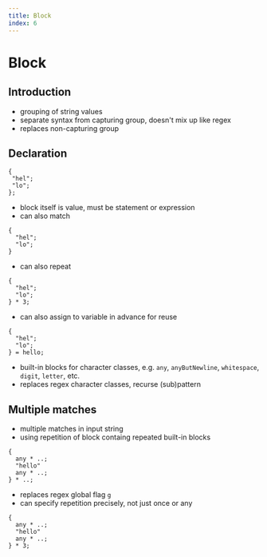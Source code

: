 ```yaml
---
title: Block
index: 6
---
```

# Block



## Introduction

- grouping of string values
- separate syntax from capturing group, doesn't mix up like regex
- replaces non-capturing group



## Declaration

```
{
 "hel";
 "lo";
};
```

- block itself is value, must be statement or expression
- can also match

```
{
  "hel";
  "lo";
}
```

- can also repeat

```
{
  "hel";
  "lo";
} * 3;
```

- can also assign to variable in advance for reuse

```
{
  "hel";
  "lo";
} = hello;
```

- built-in blocks for character classes, e.g. `any`, `anyButNewline`, `whitespace`, `digit`, `letter`, etc.
- replaces regex character classes, recurse (sub)pattern



## Multiple matches

- multiple matches in input string
- using repetition of block containg repeated built-in blocks

```
{
  any * ..;
  "hello"
  any * ..;
} * ..;
```

- replaces regex global flag `g`
- can specify repetition precisely, not just once or any

```
{
  any * ..;
  "hello"
  any * ..;
} * 3;
```